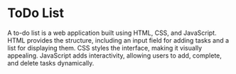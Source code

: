 # ToDo List 
A to-do list is a web application built using HTML, CSS, and JavaScript. HTML provides the structure, including an input field for adding tasks and a list for displaying them. CSS styles the interface, making it visually appealing. JavaScript adds interactivity, allowing users to add, complete, and delete tasks dynamically.
